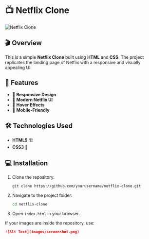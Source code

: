 # 📺 Netflix Clone

![Netflix Clone](https://your-image-url-here)

## 🎬 Overview
This is a simple **Netflix Clone** built using **HTML** and **CSS**. The project replicates the landing page of Netflix with a responsive and visually appealing UI.

## 🚀 Features
- 🎨 **Responsive Design**
- 📌 **Modern Netflix UI**
- 🎥 **Hover Effects**
- 📱 **Mobile-Friendly**



## 🛠️ Technologies Used
- **HTML5** 🏗️
- **CSS3** 🎨

## 💻 Installation
1. Clone the repository:
   ```bash
   git clone https://github.com/yourusername/netflix-clone.git
   ```
2. Navigate to the project folder:
   ```bash
   cd netflix-clone
   ```
3. Open `index.html` in your browser.


If your images are inside the repository, use:
```markdown
![Alt Text](images/screenshot.png)
```


